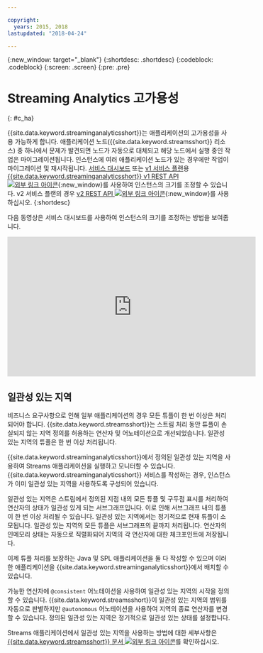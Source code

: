 ```yaml
---

copyright:
  years: 2015, 2018
lastupdated: "2018-04-24"

---
```


<!-- Attribute definitions -->
{:new_window: target="_blank"}
{:shortdesc: .shortdesc}
{:codeblock: .codeblock}
{:screen: .screen}
{:pre: .pre}

# Streaming Analytics 고가용성
{: #c_ha}

{{site.data.keyword.streaminganalyticsshort}}는 애플리케이션의 고가용성을 사용 가능하게 합니다. 애플리케이션 노드({{site.data.keyword.streamsshort}} 리소스) 중 하나에서 문제가 발견되면 노드가 자동으로 대체되고 해당 노드에서 실행 중인 작업은 마이그레이션됩니다. 인스턴스에 여러 애플리케이션 노드가 있는 경우에만 작업이 마이그레이션 및 재시작됩니다. [서비스 대시보드](/docs/services/StreamingAnalytics/r_service_dashboard.html) 또는 [v1 서비스 플랜](/docs/services/StreamingAnalytics/service_plans.html)용 [{{site.data.keyword.streaminganalyticsshort}} v1 REST API ![외부 링크 아이콘](../../icons/launch-glyph.svg "외부 링크 아이콘")](https://console.bluemix.net/apidocs/220){:new_window}를 사용하여 인스턴스의 크기를 조정할 수 있습니다. v2 서비스 플랜의 경우 [v2 REST API ![외부 링크 아이콘](../../icons/launch-glyph.svg "외부 링크 아이콘")](https://console.bluemix.net/apidocs/1939){:new_window}를 사용하십시오.
{:shortdesc}

다음 동영상은 서비스 대시보드를 사용하여 인스턴스의 크기를 조정하는 방법을 보여줍니다.

<iframe width="560" height="315" src="https://www.youtube.com/embed/zbZ9am9UhPw?rel=0" frameborder="0" allowfullscreen>인스턴스 크기 조정</iframe>

## 일관성 있는 지역
비즈니스 요구사항으로 인해 일부 애플리케이션의 경우 모든 튜플이 한 번 이상은 처리되어야 합니다. {{site.data.keyword.streamsshort}}는 스트림 처리 동안 튜플이 손실되지 않는 지역 정의를 허용하는 연산자 및 어노테이션으로 개선되었습니다. 일관성 있는 지역의 튜플은 한 번 이상 처리됩니다.

{{site.data.keyword.streaminganalyticsshort}}에서 정의된 일관성 있는 지역을 사용하여 Streams 애플리케이션을 실행하고 모니터할 수 있습니다. {{site.data.keyword.streaminganalyticsshort}} 서비스를 작성하는 경우, 인스턴스가 이미 일관성 있는 지역을 사용하도록 구성되어 있습니다.

일관성 있는 지역은 스트림에서 정의된 지점 내의 모든 튜플 및 구두점 표시를 처리하여 연산자의 상태가 일관성 있게 되는 서브그래프입니다. 이로 인해 서브그래프 내의 튜플이 한 번 이상 처리될 수 있습니다. 일관성 있는 지역에서는 정기적으로 현재 튜플이 소모됩니다. 일관성 있는 지역의 모든 튜플은 서브그래프의 끝까지 처리됩니다. 연산자의 인메모리 상태는 자동으로 직렬화되어 지역의 각 연산자에 대한 체크포인트에 저장됩니다.

이제 튜플 처리를 보장하는 Java 및 SPL 애플리케이션을 둘 다 작성할 수 있으며 이러한 애플리케이션을 {{site.data.keyword.streaminganalyticsshort}}에서 배치할 수 있습니다.

가능한 연산자에 `@consistent` 어노테이션을 사용하여 일관성 있는 지역의 시작을 정의할 수 있습니다. {{site.data.keyword.streamsshort}}이 일관성 있는 지역의 범위를 자동으로 판별하지만 `@autonomous` 어노테이션을 사용하여 지역의 종료 연산자를 변경할 수 있습니다. 정의된 일관성 있는 지역은 정기적으로 일관성 있는 상태를 설정합니다.

Streams 애플리케이션에서 일관성 있는 지역을 사용하는 방법에 대한 세부사항은 [{{site.data.keyword.streamsshort}} 문서 ![외부 링크 아이콘](../../icons/launch-glyph.svg "외부 링크 아이콘")](https://www.ibm.com/support/knowledgecenter/SSCRJU_4.2.1/com.ibm.streams.dev.doc/doc/consistentregions.html)를 확인하십시오.
